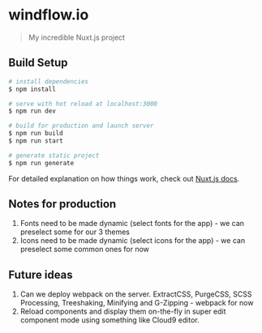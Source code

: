 # windflow.io

> My incredible Nuxt.js project

## Build Setup

```bash
# install dependencies
$ npm install

# serve with hot reload at localhost:3000
$ npm run dev

# build for production and launch server
$ npm run build
$ npm run start

# generate static project
$ npm run generate
```

For detailed explanation on how things work, check out [Nuxt.js docs](https://nuxtjs.org).

## Notes for production
1. Fonts need to be made dynamic (select fonts for the app) - we can preselect some for our 3 themes
2. Icons need to be made dynamic (select icons for the app) - we can preselect some common ones for now

## Future ideas
1. Can we deploy webpack on the server. ExtractCSS, PurgeCSS, SCSS Processing, Treeshaking, Minifying and G-Zipping - webpack for now
2. Reload components and display them on-the-fly in super edit component mode using something like Cloud9 editor.
